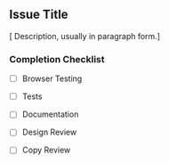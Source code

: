 ## Issue Title
[ Description, usually in paragraph form.]

### Completion Checklist
- [ ] Browser Testing
- [ ] Tests
- [ ] Documentation
- [ ] Design Review
- [ ] Copy Review
  